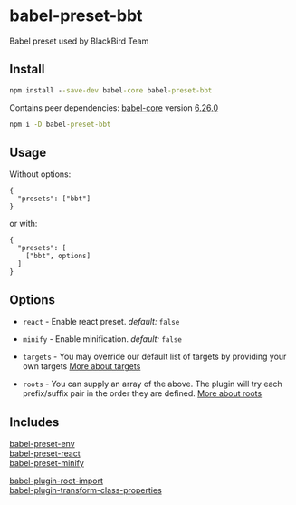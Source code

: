 # babel-preset-bbt
Babel preset used by BlackBird Team

## Install
```cmd
npm install --save-dev babel-core babel-preset-bbt
```

Contains peer dependencies: [babel-core](https://www.npmjs.com/package/babel-core) version [6.26.0](https://github.com/babel/babel/releases/tag/v6.26.0)
```cmd
npm i -D babel-preset-bbt
```

## Usage

Without options:

```
{
  "presets": ["bbt"]
}
```

or with: 

```
{
  "presets": [
    ["bbt", options]
  ]
}
```

## Options

- ```react``` - Enable react preset. _default:_ ```false``` 

- ```minify``` - Enable minification. _default:_ ```false```
 
- ```targets``` - You may override our default list of targets by providing your own targets
[More about targets](/docs/targets.md)

- ```roots``` - You can supply an array of the above. The plugin will try each prefix/suffix pair in the order they are defined.
[More about roots](/docs/roots.md)

## Includes

[babel-preset-env](https://github.com/babel/babel-preset-env#targets)\
[babel-preset-react](https://github.com/babel/babel/tree/master/packages/babel-preset-react)\
[babel-preset-minify](https://github.com/babel/minify/tree/master/packages/babel-preset-minify)

[babel-plugin-root-import](https://github.com/entwicklerstube/babel-plugin-root-import)\
[babel-plugin-transform-class-properties](https://babeljs.io/docs/plugins/transform-class-properties/)